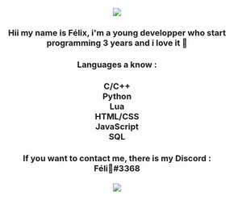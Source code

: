 <p align="center">
   <img src="https://media0.giphy.com/media/Wj7lNjMNDxSmc/giphy.gif?cid=ecf05e47f7ehfiwwg4s0ss0uqfops4rp7s7mm672frse7t6v&rid=giphy.gif">
  <br>
  <h3 align="center">Hii my name is Félix, i'm a young developper who start programming 3 years and i love it 💖</h3>
</p>

<h3 align="center">Languages a know :</h3>

<h3 align="center">
  <b>C/C++</b><br>
  <b>Python</b><br>
  <b>Lua</b><br>
  <b>HTML/CSS</b><br>
  <b>JavaScript</b><br>
  <b>SQL</b><br>
</h2>

<h3 align="center">
  <b>If you want to contact me, there is my Discord :</b><br>
  <b>Féli🥀#3368</b>
  <br>
  <br>
  <img src="https://media1.giphy.com/media/RGYg9zZHLWoGgoPzrA/giphy.gif">
</h3>
